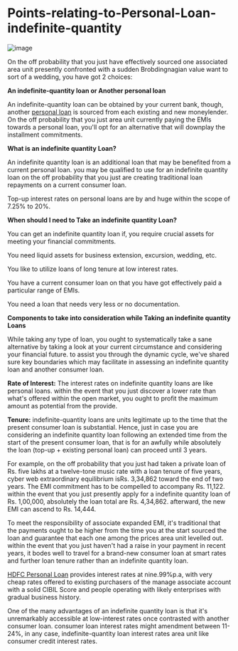 # Points-relating-to-Personal-Loan-indefinite-quantity
![image](https://user-images.githubusercontent.com/83805609/117626147-6ef8b000-b194-11eb-936c-15f251f622af.png)

On the off probability that you just have effectively sourced one associated area unit presently confronted with a sudden Brobdingnagian value want to sort of a wedding, you have got 2 choices:
 
<b>An indefinite-quantity loan or Another personal loan</b>
 
An indefinite-quantity loan can be obtained by your current bank, though, another <a href="https://www.dialabank.com/personal-loan/">personal loan</a> is sourced from each existing and new moneylender. On the off probability that you just area unit currently paying the EMIs towards a personal loan, you'll opt for an alternative that will downplay the installment commitments.
 
<b>What is an indefinite quantity Loan?</b>

An indefinite quantity loan is an additional loan that may be benefited from a current personal loan. you may be qualified to use for an indefinite quantity loan on the off probability that you just are creating traditional loan repayments on a current consumer loan.
 
Top-up interest rates on personal loans are by and huge within the scope of 7.25% to 20%.
 
<b>When should I need to Take an indefinite quantity Loan?</b>
 
You can get an indefinite quantity loan if, you require crucial assets for meeting your financial commitments.
 
You need liquid assets for business extension, excursion, wedding, etc.
 
You like to utilize loans of long tenure at low interest rates.
 
You have a current consumer loan on that you have got effectively paid a particular range of EMIs.
 
You need a loan that needs very less or no documentation.
 
<b>Components to take into consideration while Taking an indefinite quantity Loans</b>
 
While taking any type of loan, you ought to systematically take a sane alternative by taking a look at your current circumstance and considering your financial future. to assist you through the dynamic cycle, we've shared sure key boundaries which may facilitate in assessing an indefinite quantity loan and another consumer loan.
 
<b>Rate of Interest:</b> The interest rates on indefinite quantity loans are like personal loans. within the event that you just discover a lower rate than what's offered within the open market, you ought to profit the maximum amount as potential from the provide.
 
<b>Tenure:</b> indefinite-quantity loans are units legitimate up to the time that the present consumer loan is substantial. Hence, just in case you are considering an indefinite quantity loan following an extended time from the start of the present consumer loan, that is for an awfully while absolutely the loan (top-up + existing personal loan) can proceed until 3 years.
 
For example, on the off probability that you just had taken a private loan of Rs. five lakhs at a twelve-tone music rate with a loan tenure of five years, cyber web extraordinary equilibrium isRs. 3,34,862 toward the end of two years. The EMI commitment has to be compelled to accompany Rs. 11,122. within the event that you just presently apply for a indefinite quantity loan of Rs. 1,00,000, absolutely the loan total are Rs. 4,34,862. afterward, the new EMI can ascend to Rs. 14,444.
 
To meet the responsibility of associate expanded EMI, it's traditional that the payments ought to be higher from the time you at the start sourced the loan and guarantee that each one among the prices area unit levelled out. within the event that you just haven't had a raise in your payment in recent years, it bodes well to travel for a brand-new consumer loan at smart rates and further loan tenure rather than an indefinite quantity loan.
 
<a href="https://www.dialabank.com/personal-loan/hdfc-personal-loan/">HDFC Personal Loan</a> provides interest rates at nine.99%p.a, with very cheap rates offered to existing purchasers of the manage associate account with a solid CIBIL Score and people operating with likely enterprises with gradual business history.
 
One of the many advantages of an indefinite quantity loan is that it's unremarkably accessible at low-interest rates once contrasted with another consumer loan. consumer loan interest rates might amendment between 11-24%, in any case, indefinite-quantity loan interest rates area unit like consumer credit interest rates.
